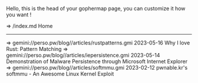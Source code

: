Hello, this is the head of your gophermap page, you can
customize it how you want !

=> /index.md Home

------------------------------------------------------------------
=> gemini://perso.pw/blog//articles/rustpatterns.gmi 2023-05-16 Why I love Rust: Pattern Matching
=> gemini://perso.pw/blog//articles/iepersistence.gmi 2023-05-14 Demonstration of Malware Persistence through Microsoft Internet Explorer
=> gemini://perso.pw/blog//articles/softmmu.gmi 2023-02-12 pwnable.kr's softmmu - An Awesome Linux Kernel Exploit
